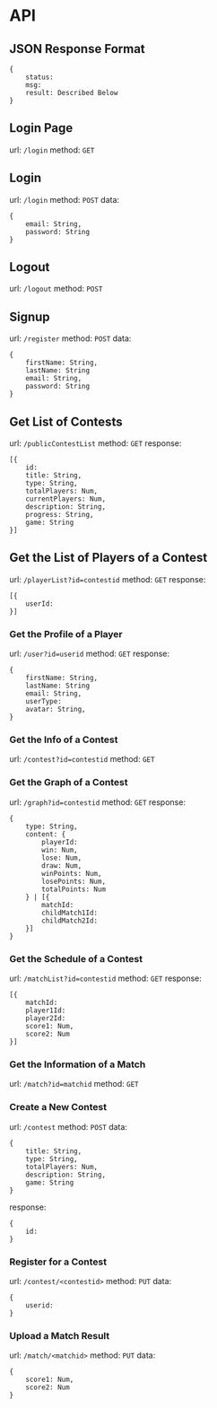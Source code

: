 # API

## JSON Response Format

```
{
	status:
	msg:
	result: Described Below
}
```

## Login Page

url: `/login`
method: `GET`

## Login

url: `/login`
method: `POST`
data: 

```
{
	email: String,
	password: String
}
```

## Logout

url: `/logout`
method: `POST`

## Signup

url: `/register`
method: `POST`
data: 

```
{
	firstName: String,
	lastName: String
	email: String,
	password: String
}
```

## Get List of Contests

url: `/publicContestList`
method: `GET`
response:

```
[{
	id:
	title: String,
	type: String,
	totalPlayers: Num,
	currentPlayers: Num,
	description: String,
	progress: String,
	game: String
}]
```

## Get the List of Players of a Contest

url: `/playerList?id=contestid`
method: `GET`
response:

```
[{
	userId:
}]
```

### Get the Profile of a Player

url: `/user?id=userid`
method: `GET`
response:

```
{
	firstName: String,
	lastName: String
	email: String,
	userType:
	avatar: String,
}
```

### Get the Info of a Contest

url: `/contest?id=contestid`
method: `GET`

### Get the Graph of a Contest

url: `/graph?id=contestid`
method: `GET`
response:

```
{
	type: String,
	content: {
		playerId:
		win: Num,
		lose: Num,
		draw: Num,
		winPoints: Num,
		losePoints: Num,
		totalPoints: Num
	} | [{
		matchId:
		childMatch1Id:
		childMatch2Id:
	}]
}
```

### Get the Schedule of a Contest

url: `/matchList?id=contestid`
method: `GET`
response:

```
[{
	matchId:
	player1Id:
	player2Id:
	score1: Num,
	score2: Num
}]
```

### Get the Information of a Match

url: `/match?id=matchid`
method: `GET`

### Create a New Contest

url: `/contest`
method: `POST`
data:

```
{
	title: String,
	type: String,
	totalPlayers: Num,
	description: String,
	game: String
}
```

response:

```
{
	id:
}
```

### Register for a Contest

url: `/contest/<contestid>`
method: `PUT`
data:

```
{
	userid:
}
```

### Upload a Match Result

url: `/match/<matchid>`
method: `PUT`
data:

```
{
	score1: Num,
	score2: Num
}
```